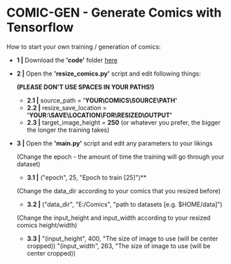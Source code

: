 # COMIC-GEN - Generate Comics with Tensorflow 

How to start your own training / generation of comics:

* **1 |** Download the **'code'** folder [here](https://github.com/ARGNZXT/comic-gen/releases/tag/v0.2-beta)

* **2 |** Open the **'resize_comics.py'** script and edit following things:

  **(PLEASE DON'T USE SPACES IN YOUR PATHS!)**

  * **2.1 |** source_path = **'YOUR\COMICS\SOURCE\PATH'**
  * **2.2 |** resize_save_location = **'YOUR:\\SAVE\\LOCATION\\FOR\\RESIZED\\OUTPUT'**
  * **2.3 |** target_image_height = **250** (or whatever you prefer, the bigger the longer the training takes)

* **3 |** Open the **'main.py'** script and edit any parameters to your likings

  (Change the epoch - the amount of time the training will go through your dataset)
  * **3.1  |** ("epoch", 25, "Epoch to train [25]")** 
  
  (Change the data_dir according to your comics that you resized before)
  * **3.2  |** ("data_dir", "E:/Comics", "path to datasets [e.g. $HOME/data]")
  
  (Change the input_height and input_width according to your resized comics height/width)
  * **3.3  |** "(input_height", 400, "The size of image to use (will be center cropped))
               "(input_width", 263, "The size of image to use (will be center cropped))

